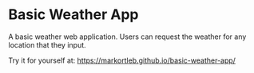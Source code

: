# Basic Weather App

A basic weather web application. Users can request the weather for any location that they input.

Try it for yourself at: https://markortleb.github.io/basic-weather-app/


